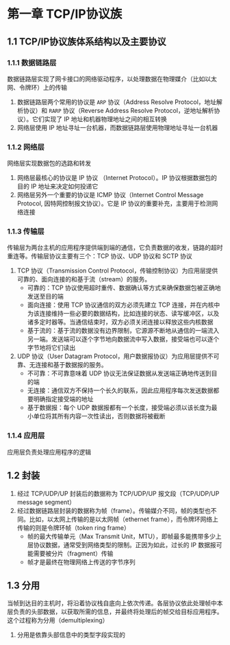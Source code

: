 # 第一章 TCP/IP协议族

## 1.1 TCP/IP协议族体系结构以及主要协议

### 1.1.1 数据链路层

数据链路层实现了网卡接口的网络驱动程序，以处理数据在物理媒介（比如以太网、令牌环）上的传输

1. 数据链路层两个常用的协议是 `ARP` 协议（Address Resolve Protocol，地址解析协议）和 `RARP` 协议（Reverse Address Resolve Protocol，逆地址解析协议）。它们实现了 IP 地址和机器物理地址之间的相互转换
2. 网络层使用 IP 地址寻址一台机器，而数据链路层使用物理地址寻址一台机器

### 1.1.2 网络层

网络层实现数据包的选路和转发

1. 网络层最核心的协议是 IP 协议 （Internet Protocol）。IP 协议根据数据包的目的 IP 地址来决定如何投递它
2. 网络层另外一个重要的协议是 ICMP 协议（Internet Control Message Protocol, 因特网控制报文协议）。它是 IP 协议的重要补充，主要用于检测网络连接

### 1.1.3 传输层

传输层为两台主机的应用程序提供端到端的通信，它负责数据的收发，链路的超时重连等。传输层协议主要有三个：TCP 协议、UDP 协议和 SCTP 协议

1. TCP 协议（Transmission Control Protocol，传输控制协议）为应用层提供可靠的、面向连接的和基于流（stream）的服务。
   * 可靠的：TCP 协议使用超时重传、数据确认等方式来确保数据包被正确地发送至目的端
   * 面向连接：使用 TCP 协议通信的双方必须先建立 TCP 连接，并在内核中为该连接维持一些必要的数据结构，比如连接的状态、读写缓冲区，以及诸多定时器等。当通信结束时，双方必须关闭连接以释放这些内核数据
   * 基于流的：基于流的数据没有边界限制，它源源不断地从通信的一端流入另一端。发送端可以逐个字节地向数据流中写入数据，接受端也可以逐个字节地将它们读出
2. UDP 协议（User Datagram Protocol，用户数据报协议）为应用层提供不可靠、无连接和基于数据报的服务。
   * 不可靠：不可靠意味着 UDP 协议无法保证数据从发送端正确地传送到目的端
   * 无连接：通信双方不保持一个长久的联系，因此应用程序每次发送数据都要明确指定接受端的地址
   * 基于数据报：每个 UDP 数据报都有一个长度，接受端必须以该长度为最小单位将其所有内容一次性读出，否则数据将被截断

### 1.1.4 应用层

应用层负责处理应用程序的逻辑

## 1.2 封装

1. 经过 TCP/UDP/UP 封装后的数据称为 TCP/UDP/UP 报文段（TCP/UDP/UP message segment）
2. 经过数据链路层封装的数据称为帧（frame）。传输媒介不同，帧的类型也不同。比如，以太网上传输的是以太网帧（ethernet frame），而令牌环网络上传输的则是令牌环帧（token ring frame）
   * 帧的最大传输单元（Max Transmit Unit，MTU），即帧最多能携带多少上层协议数据，通常受到网络类型的限制。正因为如此，过长的 IP 数据报可能需要被分片（fragment）传输
   * 帧才是最终在物理网络上传送的字节序列

## 1.3 分用

当帧到达目的主机时，将沿着协议栈自底向上依次传递。各层协议依此处理帧中本层负责的头部数据，以获取所需的信息，并最终将处理后的帧交给目标应用程序。这个过程称为分用（demultiplexing）

   1. 分用是依靠头部信息中的类型字段实现的
